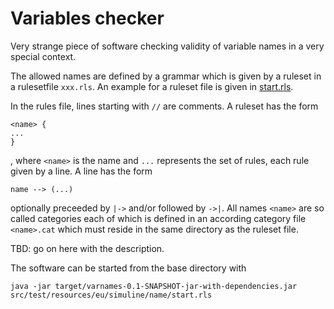 <!-- markdownlint-disable no-trailing-spaces -->
<!-- markdownlint-disable no-inline-html -->
# Variables checker

Very strange piece of software
checking validity of variable names in a very special context. 
	
The allowed names are defined by a grammar 
which is given by a ruleset in a rulesetfile `xxx.rls`. 
An example for a ruleset file is given in 
[start.rls](src/test/resources/eu/simuline/names/start.rls).
<!-- TBD: make the link work -->
	
In the rules file, lines starting with `//` are comments. 
A ruleset has the form 
```
<name> {
...
}
```
, where `<name>` is the name and `...` represents the set of rules, 
each rule given by a line. 
A line has the form 
```
name --> (...)
```
optionally preceeded by `|->` and/or followed by `->|`. 
All names `<name>` are so called categories 
each of which is defined in an according category file `<name>.cat` 
which must reside in the same directory as the ruleset file. 
	
TBD: go on here with the description. 
	
The software can be started from the base directory with 
```
java -jar target/varnames-0.1-SNAPSHOT-jar-with-dependencies.jar src/test/resources/eu/simuline/name/start.rls
```
